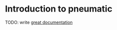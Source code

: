 # Introduction to pneumatic

TODO: write [great documentation](http://jacobian.org/writing/what-to-write/)

